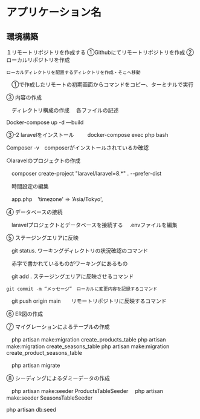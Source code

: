 

# アプリケーション名

## 環境構築
１リモートリポジトリを作成する
  ①Githubにてリモートリポジトリを作成
  ② ローカルリポジトリを作成

    ローカルディレクトリを配置するディレクトリを作成・そこへ移動

　①で作成したリモートの初期画面からコマンドをコピー、ターミナルで実行



③ 内容の作成

　ディレクトリ構成の作成
　各ファイルの記述

Docker-compose up -d —build

  ③-2  laravelをインストール
　
　docker-compose exec php bash 

   Composer -v　composerがインストールされているか確認

○laravelのプロジェクトの作成

　composer create-project "laravel/laravel=8.*" . --prefer-dist

　時間設定の編集

　app.php　'timezone' => 'Asia/Tokyo',

④ データベースの接続

　laravelプロジェクトとデータベースを接続する
　.envファイルを編集

⑤ ステージングエリアに反映

　git status. ワーキングディレクトリの状況確認のコマンド

　赤字で書かれているものがワーキングにあるもの

　git add .    ステージングエリアに反映させるコマンド


    git commit -m “メッセージ”　ローカルに変更内容を記録するコマンド

　git push origin main　　リモートリポジトリに反映するコマンド


⑥ ER図の作成

⑦ マイグレーションによるテーブルの作成

　php artisan make:migration create_products_table
   php artisan make:migration create_seasons_table
   php artisan make:migration create_product_seasons_table

　php artisan migrate

⑧ シーディングによるダミーデータの作成

　php artisan make:seeder ProductsTableSeeder
　php artisan make:seeder SeasonsTableSeeder

 php artisan db:seed
